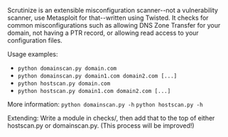Scrutinize is an extensible misconfiguration scanner--not a vulnerability scanner,
use Metasploit for that--written using Twisted. It checks for common misconfigurations
such as allowing DNS Zone Transfer for your domain, not having a PTR record, or
allowing read access to your configuration files.

Usage examples:
  * `python domainscan.py domain.com`
  * `python domainscan.py domain1.com domain2.com [...]`
  * `python hostscan.py domain.com`
  * `python hostscan.py domain1.com domain2.com [...]`

More information:
  `python domainscan.py -h`
  `python hostscan.py -h`

Extending:
  Write a module in checks/, then add that to the top of either hostscan.py or
  domainscan.py. (This process will be improved!)
